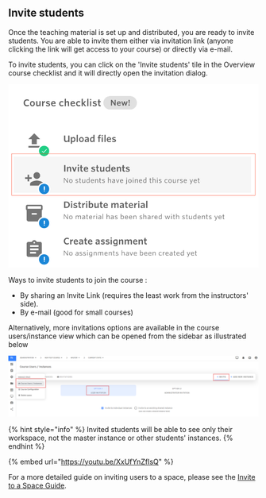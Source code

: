 ## Invite students

Once the teaching material is set up and distributed, you are ready to invite students. You are able to invite them either via invitation link (anyone clicking the link will get access to your course) or directly via e-mail.

To invite students, you can click on the 'Invite students' tile in the Overview course checklist and it will directly open the invitation dialog.

![](<../../.gitbook/assets/Screen Shot 2021-05-20 at 3.31.09 PM.png>)

Ways to invite students to join the course :

* By sharing an Invite Link (requires the least work from the instructors' side).
* By e-mail (good for small courses)

Alternatively, more invitations options are available in the course users/instance view which can be opened from the sidebar as illustrated below

![](<../../.gitbook/assets/Screenshot 2024-12-17 161404.png>)

{% hint style="info" %}
Invited students will be able to see only their workspace, not the master instance or other students' instances.
{% endhint %}

{% embed url="https://youtu.be/XxUfYnZfIsQ" %}

For a more detailed guide on inviting users to a space, please see the [Invite to a Space Guide](../../administration/space-management/invite-to-a-space.md).

